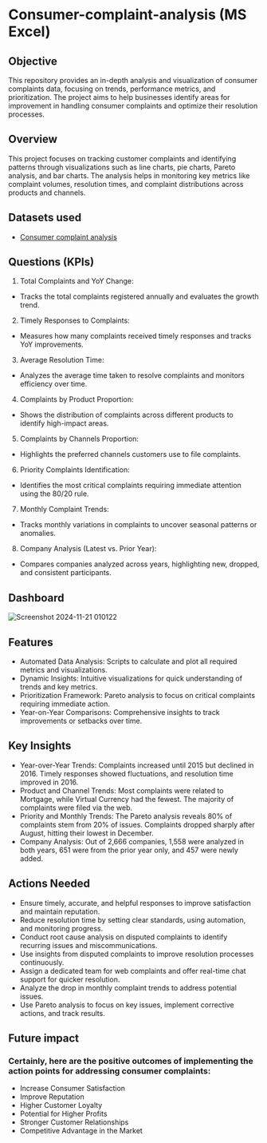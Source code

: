 # Consumer-complaint-analysis (MS Excel)
## Objective
This repository provides an in-depth analysis and visualization of consumer complaints data, focusing on trends, performance metrics, and prioritization. The project aims to help businesses identify areas for improvement in handling consumer complaints and optimize their resolution processes.
## Overview
This project focuses on tracking customer complaints and identifying patterns through visualizations such as line charts, pie charts, Pareto analysis, and bar charts. The analysis helps in monitoring key metrics like complaint volumes, resolution times, and complaint distributions across products and channels.
## Datasets used
- <a href="https://github.com/SourabhaSekharRout/Consumer-complaint-analysis/blob/main/Consumer%20complaint%20analysis.xlsx">Consumer complaint analysis</a>
## Questions (KPIs)
1. Total Complaints and YoY Change:
- Tracks the total complaints registered annually and evaluates the growth trend.
2. Timely Responses to Complaints:
- Measures how many complaints received timely responses and tracks YoY improvements.
3. Average Resolution Time:
- Analyzes the average time taken to resolve complaints and monitors efficiency over time.
4. Complaints by Product Proportion:
- Shows the distribution of complaints across different products to identify high-impact areas.
5. Complaints by Channels Proportion:
- Highlights the preferred channels customers use to file complaints.
6. Priority Complaints Identification:
- Identifies the most critical complaints requiring immediate attention using the 80/20 rule.
7. Monthly Complaint Trends:
- Tracks monthly variations in complaints to uncover seasonal patterns or anomalies.
8. Company Analysis (Latest vs. Prior Year):
- Compares companies analyzed across years, highlighting new, dropped, and consistent participants.
## Dashboard
![Screenshot 2024-11-21 010122](https://github.com/user-attachments/assets/61a2c23c-c03c-4cc5-9cf3-8ca71b0231a8)
## Features
- Automated Data Analysis: Scripts to calculate and plot all required metrics and visualizations.
- Dynamic Insights: Intuitive visualizations for quick understanding of trends and key metrics.
- Prioritization Framework: Pareto analysis to focus on critical complaints requiring immediate action.
- Year-on-Year Comparisons: Comprehensive insights to track improvements or setbacks over time.
## Key Insights
- Year-over-Year Trends:
Complaints increased until 2015 but declined in 2016. Timely responses showed fluctuations, and resolution time improved in 2016.
- Product and Channel Trends:
Most complaints were related to Mortgage, while Virtual Currency had the fewest. The majority of complaints were filed via the web.
- Priority and Monthly Trends:
The Pareto analysis reveals 80% of complaints stem from 20% of issues. Complaints dropped sharply after August, hitting their lowest in December.
- Company Analysis:
Out of 2,666 companies, 1,558 were analyzed in both years, 651 were from the prior year only, and 457 were newly added.
## Actions Needed
- Ensure timely, accurate, and helpful responses to improve satisfaction and maintain reputation.
- Reduce resolution time by setting clear standards, using automation, and monitoring progress.
- Conduct root cause analysis on disputed complaints to identify recurring issues and miscommunications.
- Use insights from disputed complaints to improve resolution processes continuously.
- Assign a dedicated team for web complaints and offer real-time chat support for quicker resolution.
- Analyze the drop in monthly complaint trends to address potential issues.
- Use Pareto analysis to focus on key issues, implement corrective actions, and track results.
## Future impact														
### Certainly, here are the positive outcomes of implementing the action points for addressing consumer complaints:
- Increase Consumer Satisfaction
- Improve Reputation
- Higher Customer Loyalty
- Potential for Higher Profits
- Stronger Customer Relationships
- Competitive Advantage in the Market
